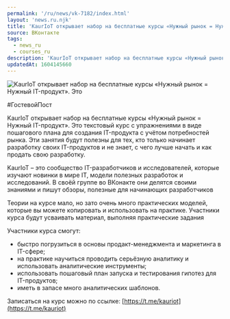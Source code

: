 ```yaml
---
permalink: '/ru/news/vk-7182/index.html'
layout: 'news.ru.njk'
title: 'KaurIoT открывает набор на бесплатные курсы «Нужный рынок = Нужный IT-продукт».'
source: ВКонтакте
tags:
  - news_ru
  - courses_ru
description: 'KaurIoT открывает набор на бесплатные курсы «Нужный рынок = Нужный IT-продукт».'
updatedAt: 1604145660
---
```

![KaurIoT открывает набор на бесплатные курсы «Нужный рынок = Нужный IT-продукт». Это](https://sun9-20.userapi.com/impg/AzSsp2lBhqPoqgpaCwHO5GXlcnzFm38Kd92pmg/erB1jNhgwJY.jpg?size=1280x853&quality=96&sign=90fb179acd03902a3027ac429e322656&c_uniq_tag=oVnecsrJU0lzbMIiIOFW2_0liBNa4096dvXLKfZk1Y8&type=album)

#ГостевойПост

KaurIoT открывает набор на бесплатные курсы «Нужный рынок = Нужный IT-продукт». Это текстовый курс с упражнениями в виде пошагового плана для создания IT-продукта с учётом потребностей рынка. Эти занятия будут полезны для тех, кто только начинает разработку своих IT-продуктов и не знает, с чего лучше начать и как продать свою разработку.

KaurIoT – это сообщество IT-разработчиков и исследователей, которые изучают новинки в мире IT, модели полезных разработок и исследований. В своёй группе во ВКонакте они делятся своими знаниями и пишут обзоры, полезные для начинающих разработчиков

Теории на курсе мало, но зато очень много практических моделей, которые вы можете копировать и использовать на практике. Участники курса будут усваивать материал, выполняя практические задания

Участники курса смогут:
- быстро погрузиться в основы продакт-менеджмента и маркетинга в IT-сфере;
- на практике научиться проводить серьёзную аналитику и использовать аналитические инструменты;
- использовать пошаговый план запуска и тестирования гипотез для IT-продуктов;
- иметь в запасе много аналитических шаблонов.

Записаться на курс можно по ссылке: [https://t.me/kauriot](https://t.me/kauriot)
